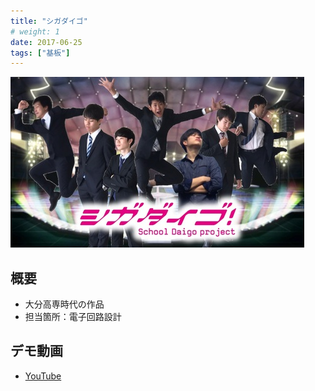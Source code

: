 ```yaml
---
title: "シガダイゴ"
# weight: 1
date: 2017-06-25
tags: ["基板"]
---
```

![Site](top.jpeg)
## 概要
- 大分高専時代の作品
- 担当箇所：電子回路設計
  

## デモ動画
- [YouTube](https://www.youtube.com/watch?v=Ze3riVnaBoo&feature=youtu.be)